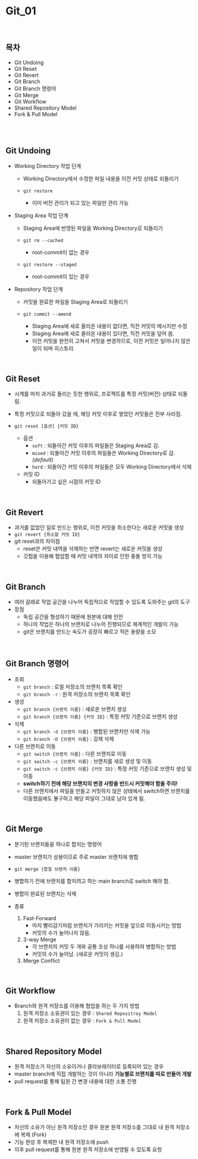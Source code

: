 # Git_01

<br>

## 목차

- Git Undoing
- Git Reset
- Git Revert
- Git Branch
- Git Branch 명령어
- Git Merge
- Git Workflow
- Shared Repository Model
- Fork & Pull Model

<br>

<br>

## Git Undoing

- Working Directory 작업 단계

  - Working Directory에서 수정한 파일 내용을 이전 커밋 상태로 되돌리기

  - ```
    git restore
    ```

    - 이미 버전 관리가 되고 있는 파일만 관리 가능

- Staging Area 작업 단계

  - Staging Area에 반영된 파일을 Working Directory로 되돌리기

  - ```
    git rm --cached
    ```

    - root-commit이 없는 경우

  - ```
    git restore --staged
    ```

    - root-commit이 있는 경우

- Repository 작업 단계

  - 커밋을 완료한 파일을 Staging Area로 되돌리기

  - ```
    git commit --amend
    ```

    - Staging Area에 새로 올라온 내용이 없다면, 직전 커밋의 메시지만 수정
    - Staging Area에 새로 올라온 내용이 있다면, 직전 커밋을 덮어 씀.
    - 이전 커밋을 완전히 고쳐서 커밋을 변경하므로, 이전 커밋은 일어나지 않은 일이 되며 히스토리

<br>

## Git Reset

- 시계를 마치 과거로 돌리는 듯한 행위로, 프로젝트를 특정 커밋(버전) 상태로 되돌림.

- 특정 커밋으로 되돌아 갔을 때, 해당 커밋 이후로 쌓았던 커밋들은 전부 사라짐.

- ```
  git reset [옵션] {커밋 ID}
  ```

  - 옵션
    - `soft` : 되돌아간 커밋 이후의 파일들은 Staging Area로 감.
    - `mixed` : 되돌아간 커밋 이후의 파일들은 Working Directory로 감. *(default)*
    - `hard` : 되돌아간 커밋 이후의 파일들은 모두 Working Directory에서 삭제
  - 커밋 ID
    - 되돌아가고 싶은 시점의 커밋 ID

<br>

## Git Revert

- 과거를 없었던 일로 만드는 행위로, 이전 커밋을 취소한다는 새로운 커밋을 생성
- `git revert {취소할 커밋 ID}`
- git reset과의 차이점
  - reset은 커밋 내역을 삭제하는 반면 revert는 새로운 커밋을 생성
  - 깃헙을 이용해 협업할 때 커밋 내역의 차이로 인한 충돌 방지 가능

<br>

## Git Branch

- 여러 갈래로 작업 공간을 나누어 독립적으로 작업할 수 있도록 도와주는 git의 도구
- 장점
  - 독립 공간을 형성하기 때문에 원본에 대해 안전
  - 하나의 작업은 하나의 브랜치로 나누어 진행되므로 체계적인 개발이 가능
  - git은 브랜치를 만드는 속도가 굉장히 빠르고 적은 용량을 소모

<br>

## Git Branch 명령어

- 조회
  - `git branch` : 로컬 저장소의 브랜치 목록 확인
  - `git branch -r` : 원격 저장소의 브랜치 목록 확인
- 생성
  - `git branch {브랜치 이름}` : 새로운 브랜치 생성
  - `git branch {브랜치 이름} {커밋 ID}` : 특정 커밋 기준으로 브랜치 생성
- 삭제
  - `git branch -d {브랜치 이름}` : 병합된 브랜치만 삭제 가능
  - `git branch -D {브랜치 이름}` : 강제 삭제
- 다른 브랜치로 이동
  - `git switch {브랜치 이름}` : 다른 브랜치로 이동
  - `git switch -c {브랜치 이름}` : 브랜치를 새로 생성 및 이동
  - `git switch -c {브랜치 이름} {커밋 ID}` : 특정 커밋 기준으로 브랜치 생성 및 이동
  - **switch하기 전에 해당 브랜치의 변경 사항을 반드시 커밋해야 함을 주의!**
  - 다른 브랜치에서 파일을 만들고 커밋하지 않은 상태에서 switch하면 브랜치를 이동했음에도 불구하고 해당 파일이 그대로 남아 있게 됨.

<br>

## Git Merge

- 분기된 브랜치들을 하나로 합치는 명령어

- master 브랜치가 상용이므로 주로 master 브랜치에 병합

- ```
  git merge {합칠 브랜치 이름}
  ```

- 병합하기 전에 브랜치를 합치려고 하는 main branch로 switch 해야 함.

- 병합이 완료된 브랜치는 삭제

- 종류

  1. Fast-Forward
     - 마치 빨리감기처럼 브랜치가 가리키는 커밋을 앞으로 이동시키는 방법
     - 커밋의 수가 늘어나지 않음.
  2. 3-way Merge
     - 각 브랜치의 커밋 두 개와 공통 조상 하나를 사용하여 병합하는 방법
     - 커밋의 수가 늘어남. (새로운 커밋이 생김.)
  3. Merge Conflict

<br>

## Git Workflow

- Branch와 원격 저장소를 이용해 협업을 하는 두 가지 방법
  1. 원격 저장소 소유권이 있는 경우 :  `Shared Repositroy Model`
  2. 원격 저장소 소유권이 없는 경우 :  `Fork & Pull Model`

<br>

## Shared Repository Model

- 원격 저장소가 자신의 소유이거나 콜라보레이터로 등록되어 있는 경우
- master branch에 직접 개발하는 것이 아니라 **기능별로 브랜치를 따로 만들어 개발**
- pull request를 통해 팀원 간 변경 내용에 대한 소통 진행

<br>

## Fork & Pull Model

- 자신의 소유가 아닌 원격 저장소인 경우 원본 원격 저장소를 그대로 내 원격 저장소에 복제 (Fork)
- 기능 완성 후 복제한 내 원격 저장소에 push
- 이후 pull request를 통해 원본 원격 저장소에 반영될 수 있도록 요청